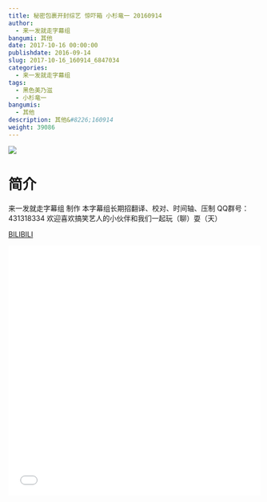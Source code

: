 ```yaml
---
title: 秘密包裹开封综艺 惊吓箱 小杉竜一 20160914
author: 
  - 来一发就走字幕组
bangumi: 其他
date: 2017-10-16 00:00:00
publishdate: 2016-09-14
slug: 2017-10-16_160914_6847034
categories: 
  - 来一发就走字幕组
tags: 
  - 黑色美乃滋
  - 小杉竜一
bangumis: 
  - 其他
description: 其他&#8226;160914
weight: 39086
---
```


![](https://i.imgur.com/lROE3ri.jpg)

# 简介  
来一发就走字幕组 制作 本字幕组长期招翻译、校对、时间轴、压制   QQ群号：431318334 欢迎喜欢搞笑艺人的小伙伴和我们一起玩（聊）耍（天）

  [BILIBILI](https://www.bilibili.com/video/av6847034/)


<div class="vcontainer">  <iframe class='video' src="//www.bilibili.com/blackboard/player.html?cid=11155563&aid=6847034" width="100%" height="500" frameborder="0" allowfullscreen="allowfullscreen"></iframe></div>
